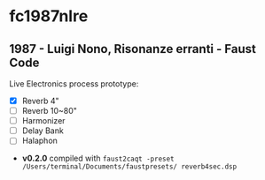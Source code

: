 # fc1987nlre

## 1987 - Luigi Nono, Risonanze erranti - Faust Code

Live Electronics process prototype:

 - [x] Reverb 4"
 - [ ] Reverb 10~80"
 - [ ] Harmonizer
 - [ ] Delay Bank
 - [ ] Halaphon  

 - **v0.2.0** compiled with `faust2caqt -preset /Users/terminal/Documents/faustpresets/ reverb4sec.dsp`
